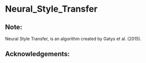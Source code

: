 # Neural_Style_Transfer

## Note:


Neural Style Transfer, is an algorithm created by Gatys et al. (2015).

## Acknowledgements:

